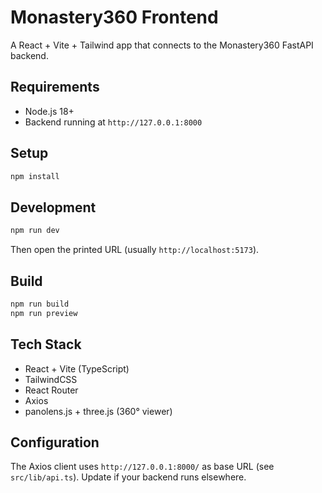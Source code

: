 # Monastery360 Frontend

A React + Vite + Tailwind app that connects to the Monastery360 FastAPI backend.

## Requirements
- Node.js 18+
- Backend running at `http://127.0.0.1:8000`

## Setup
```bash
npm install
```

## Development
```bash
npm run dev
```
Then open the printed URL (usually `http://localhost:5173`).

## Build
```bash
npm run build
npm run preview
```

## Tech Stack
- React + Vite (TypeScript)
- TailwindCSS
- React Router
- Axios
- panolens.js + three.js (360° viewer)

## Configuration
The Axios client uses `http://127.0.0.1:8000/` as base URL (see `src/lib/api.ts`). Update if your backend runs elsewhere.
